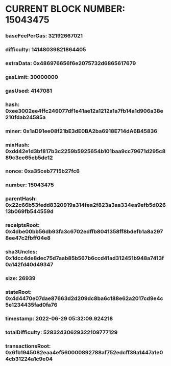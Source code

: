 # CURRENT BLOCK NUMBER: 15043475

### baseFeePerGas: 32192667021
### difficulty: 14148039821864405
### extraData: 0x486976656f6e2075732d6865617679
### gasLimit: 30000000
### gasUsed: 4147081
### hash: 0xee3002ee4ffc246077df1e41ae12a1212a1a7fb14a1d906a38e210fdab24585a
### miner: 0x1aD91ee08f21bE3dE0BA2ba6918E714dA6B45836
### mixHash: 0xdd42e1d3bf817b3c2259b5925654b101baa9cc79671d295c889c3ee65eb5de12
### nonce: 0xa35ceb7715b27fc6
### number: 15043475
### parentHash: 0x22c66b53fedd8320919a314fea2f823a3aa334ea9efb5d02613b069fb544559d
### receiptsRoot: 0x4dbe00bb56db93fa3c6702edffb8041358ff8bdefb1a8a2978ee47c2fbff04e8
### sha3Uncles: 0x1dcc4de8dec75d7aab85b567b6ccd41ad312451b948a7413f0a142fd40d49347
### size: 26939
### stateRoot: 0x4d4470e07dae87663d2d209dc8ba6c188e62a2017cd9e4c5e1234435fad0fa76
### timestamp: 2022-06-29 05:32:09.924218
### totalDifficulty: 52832430629322109777129
### transactionsRoot: 0x6fb1945082eaa4ef560000892788af752edcff39a1447a1e04cb31224a1c9e04
